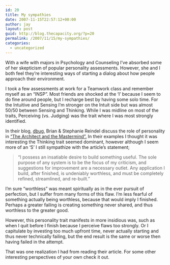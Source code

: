 ```yaml
---
id: 20
title: My sympathies
date: 2007-11-15T22:57:12+00:00
author: jay
layout: post
guid: http://blog.thecapacity.org/?p=20
permalink: /2007/11/15/my-sympathies/
categories:
  - uncategorized
---
```

With a wife with majors in Psychology and Counseling I’ve absorbed some of her skepticism of popular personality assessments. However, she and I both feel they’re interesting ways of starting a dialog about how people approach their environment.

I took a few assessments at work for a Teamwork class and remember myself as an “INSP”. Most friends are shocked at the ‘I’ because I seem to do fine around people, but I recharge best by having some solo time. For the Intuitive and Sensing I’m stronger on the Intuit side but was almost 50/50 between Sensing and Thinking. While I was midline on most of the traits, Perceiving (vs. Judging) was the trait where I was most strongly identified.

In their blog, [dbug](http://blog.reindel.com/ "dbug "), Brian & Stephanie Reindel discuss the role of personality in [“The Architect and the Mastermind”.](http://blog.reindel.com/2007/11/09/the-architect-and-the-mastermind/ "Architect and the Mastermind") In their examples I thought it was interesting the Thinking trait seemed dominant, however although I seem more of an ‘S’ I still sympathize with the article’s statement;

> “I possess an insatiable desire to build something useful. The sole purpose of any system is to be the focus of my criticism, and suggestions for improvement are a necessary outlet. Any application I build, after finished, is undeniably worthless, and must be completely refined, streamlined, and re-built.”

I’m sure “worthless” was meant spiritually as in the ever pursuit of perfection, but I suffer from many forms of this flaw. I’m less fearful of something actually being worthless, because that would imply I finished. Perhaps a greater failing is creating something never shared, and thus worthless to the greater good.

However, this personality trait manifests in more insidious was, such as when I quit before I finish because I perceive flaws too strongly. Or I capitulate by investing too much upfront time, never actually starting and thus never technically failing, but the end result is the same or worse then having failed in the attempt.

That was one realization I had from reading their article. For some other interesting perspectives of your own check it out.

